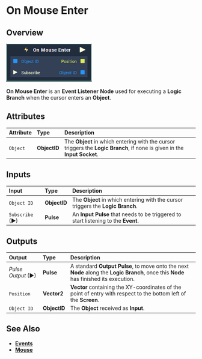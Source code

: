 # On Mouse Enter

## Overview

![The On Mouse Enter Node.](../../../.gitbook/assets/node-on-mouse-enter2.png)

**On Mouse Enter** is an **Event Listener** **Node** used for executing a **Logic Branch** when the cursor enters an **Object**.

## Attributes

| Attribute | Type | Description |
| :--- | :--- | :--- |
| `Object` | **ObjectID** | The **Object** in which entering with the cursor triggers the **Logic Branch**, if none is given in the **Input Socket**. |

## Inputs

| Input | Type | Description |
| :--- | :--- | :--- |
| `Object ID` | **ObjectID** | The **Object** in which entering with the cursor triggers the **Logic Branch**. |
| `Subscribe` (►)|**Pulse** | An **Input Pulse** that needs to be triggered to start listening to the **Event**. |

## Outputs

| Output | Type | Description |
| :--- | :--- | :--- |
| _Pulse Output_ \(►\) | **Pulse** | A standard **Output Pulse**, to move onto the next **Node** along the **Logic Branch**, once this **Node** has finished its execution. |
| `Position` | **Vector2** | **Vector** containing the XY-coordinates of the point of entry with respect to the bottom left of the **Screen**. |
| `Object ID` | **ObjectID** | The **Object** received as **Input**. |

## See Also

* [**Events**](../)
* [**Mouse**](./)

